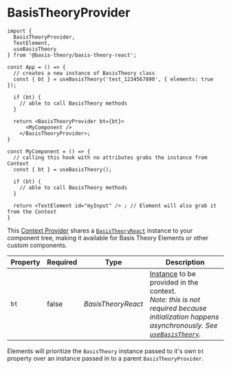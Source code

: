 # BasisTheoryProvider

```tsx
import { 
  BasisTheoryProvider,
  TextElement,
  useBasisTheory
} from '@basis-theory/basis-theory-react';

const App = () => {
  // creates a new instance of BasisTheory class
  const { bt } = useBasisTheory('test_1234567890', { elements: true });
  
  if (bt) {
    // able to call BasisTheory methods
  }
  
  return <BasisTheoryProvider bt={bt}>
      <MyComponent />
    </BasisTheoryProvider>;
}

const MyComponent = () => {
  // calling this hook with no attributes grabs the instance from Context  
  const { bt } = useBasisTheory();

  if (bt) {
    // able to call BasisTheory methods
  }
  
  return <TextElement id="myInput" /> ; // Element will also grab it from the Context
}
```

This <a href="https://reactjs.org/docs/context.html" target="_blank">Context Provider</a> shares a [`BasisTheoryReact`](#basistheoryreact) instance to your component tree, making it available for Basis Theory Elements or other custom components. 

Property   | Required | Type                | Description
---------- | -------- | ------------------- | -----------
`bt`       | false    | *BasisTheoryReact*  | [Instance](#basistheoryreact) to be provided in the context. <br><i>Note: this is not required because initialization happens asynchronously. See [`useBasisTheory`](#usebasistheory).</i>

<aside class="notice">
  <span>Elements will prioritize the <code>BasisTheory</code> instance passed to it's own <code>bt</code> property over an instance passed in to a parent <code>BasisTheoryProvider</code>.</span>
</aside>
